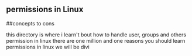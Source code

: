 ## permissions in Linux

##concepts to cons

this directory is where i learn't bout how to handle user, groups and others permission in linux
there are one million and one reasons you should learn permissions in linux
we will be divi
